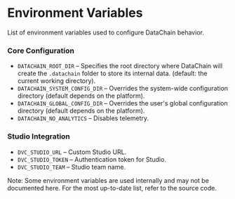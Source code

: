 # Environment Variables

List of environment variables used to configure DataChain behavior.

### Core Configuration

- `DATACHAIN_ROOT_DIR` – Specifies the root directory where DataChain will create the `.datachain` folder to store its internal data. (default: the current working directory).
- `DATACHAIN_SYSTEM_CONFIG_DIR` – Overrides the system-wide configuration directory (default depends on the platform).
- `DATACHAIN_GLOBAL_CONFIG_DIR` – Overrides the user's global configuration directory (default depends on the platform).
- `DATACHAIN_NO_ANALYTICS` – Disables telemetry.

### Studio Integration

- `DVC_STUDIO_URL` – Custom Studio URL.
- `DVC_STUDIO_TOKEN` – Authentication token for Studio.
- `DVC_STUDIO_TEAM` – Studio team name.

Note: Some environment variables are used internally and may not be documented here. For the most up-to-date list, refer to the source code.
